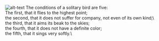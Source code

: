 ![alt-text](https://github.com/ieorekhov/Way-of-knowledge/blob/main/Berserk.jpg)
The conditions of a solitary bird are five:\
The first, that it flies to the highest point;\
the second, that it does not suffer for company, not even of its own kind;\ 
the third, that it aims its beak to the skies;\
the fourth, that it does not have a definite color;\
the fifth, that it sings very softly.\


